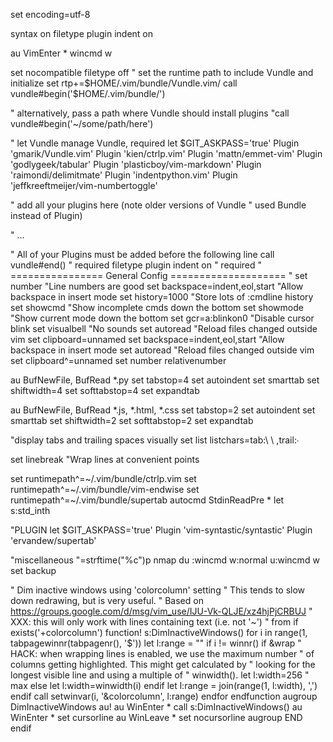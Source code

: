 set encoding=utf-8

syntax on
filetype plugin indent on

au VimEnter * wincmd w

set nocompatible
filetype off
" set the runtime path to include Vundle and initialize
set rtp+=$HOME/.vim/bundle/Vundle.vim/
call vundle#begin('$HOME/.vim/bundle/')

" alternatively, pass a path where Vundle should install plugins
"call vundle#begin('~/some/path/here')

" let Vundle manage Vundle, required
let $GIT_ASKPASS='true'
Plugin 'gmarik/Vundle.vim'
Plugin 'kien/ctrlp.vim'
Plugin 'mattn/emmet-vim'
Plugin 'godlygeek/tabular'
Plugin 'plasticboy/vim-markdown'
Plugin 'raimondi/delimitmate'
Plugin 'indentpython.vim'
Plugin 'jeffkreeftmeijer/vim-numbertoggle'


" add all your plugins here (note older versions of Vundle
" used Bundle instead of Plugin)

" ...

" All of your Plugins must be added before the following line
call vundle#end()            " required
filetype plugin indent on    " required
" ================ General Config ====================
"
set number                      "Line numbers are good
set backspace=indent,eol,start  "Allow backspace in insert mode
set history=1000                "Store lots of :cmdline history
set showcmd                     "Show incomplete cmds down the bottom
set showmode                    "Show current mode down the bottom
set gcr=a:blinkon0              "Disable cursor blink
set visualbell                  "No sounds
set autoread                    "Reload files changed outside vim
set clipboard=unnamed
set backspace=indent,eol,start  "Allow backspace in insert mode
set autoread                    "Reload files changed outside vim
set clipboard^=unnamed 
set number relativenumber

au BufNewFile, BufRead *.py
set tabstop=4
set autoindent
set smarttab
set shiftwidth=4
set softtabstop=4
set expandtab

au BufNewFile, BufRead *.js, *.html, *.css
set tabstop=2
set autoindent
set smarttab
set shiftwidth=2
set softtabstop=2
set expandtab

"display tabs and trailing spaces visually
set list listchars=tab:\ \ ,trail:∙

set linebreak    "Wrap lines at convenient points

set runtimepath^=~/.vim/bundle/ctrlp.vim
set runtimepath^=~/.vim/bundle/vim-endwise
set runtimepath^=~/.vim/bundle/supertab
autocmd StdinReadPre * let s:std_inth


"PLUGIN
let $GIT_ASKPASS='true'
Plugin 'vim-syntastic/syntastic'
Plugin 'ervandew/supertab'

"miscellaneous
"=strftime("%c")<cr>p
nmap du :wincmd w<cr>:normal u<cr>:wincmd w<cr>
set backup

" Dim inactive windows using 'colorcolumn' setting
" This tends to slow down redrawing, but is very useful.
" Based on https://groups.google.com/d/msg/vim_use/IJU-Vk-QLJE/xz4hjPjCRBUJ
" XXX: this will only work with lines containing text (i.e. not '~')
" from 
if exists('+colorcolumn')
  function! s:DimInactiveWindows()
    for i in range(1, tabpagewinnr(tabpagenr(), '$'))
      let l:range = ""
      if i != winnr()
        if &wrap
         " HACK: when wrapping lines is enabled, we use the maximum number
         " of columns getting highlighted. This might get calculated by
         " looking for the longest visible line and using a multiple of
         " winwidth().
         let l:width=256 " max
        else
         let l:width=winwidth(i)
        endif
        let l:range = join(range(1, l:width), ',')
      endif
      call setwinvar(i, '&colorcolumn', l:range)
    endfor
  endfunction
  augroup DimInactiveWindows
    au!
    au WinEnter * call s:DimInactiveWindows()
    au WinEnter * set cursorline
    au WinLeave * set nocursorline
  augroup END
endif

